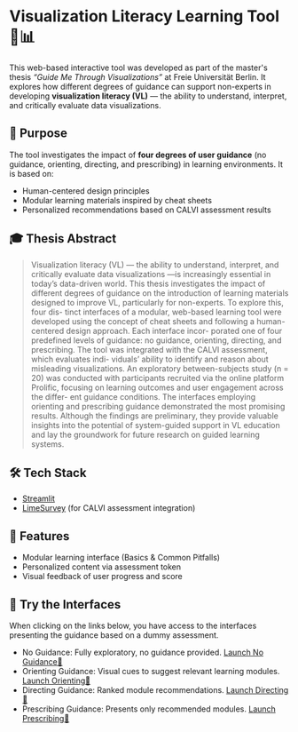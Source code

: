 # Visualization Literacy Learning Tool 🧠📊

This web-based interactive tool was developed as part of the master's thesis *“Guide Me Through Visualizations”* at Freie Universität Berlin. It explores how different degrees of guidance can support non-experts in developing **visualization literacy (VL)** — the ability to understand, interpret, and critically evaluate data visualizations.

## 🧭 Purpose

The tool investigates the impact of **four degrees of user guidance** (no guidance, orienting, directing, and prescribing) in learning environments. It is based on:

- Human-centered design principles
- Modular learning materials inspired by cheat sheets
- Personalized recommendations based on CALVI assessment results

## 🎓 Thesis Abstract

> Visualization literacy (VL) — the ability to understand, interpret, and critically evaluate
data visualizations —is increasingly essential in today’s data-driven world. This thesis
investigates the impact of different degrees of guidance on the introduction of learning
materials designed to improve VL, particularly for non-experts. To explore this, four dis-
tinct interfaces of a modular, web-based learning tool were developed using the concept
of cheat sheets and following a human-centered design approach. Each interface incor-
porated one of four predefined levels of guidance: no guidance, orienting, directing, and
prescribing. The tool was integrated with the CALVI assessment, which evaluates indi-
viduals’ ability to identify and reason about misleading visualizations. An exploratory
between-subjects study (n = 20) was conducted with participants recruited via the online
platform Prolific, focusing on learning outcomes and user engagement across the differ-
ent guidance conditions. The interfaces employing orienting and prescribing guidance
demonstrated the most promising results. Although the findings are preliminary, they
provide valuable insights into the potential of system-guided support in VL education
and lay the groundwork for future research on guided learning systems.

## 🛠️ Tech Stack

- [Streamlit](https://streamlit.io/)
- [LimeSurvey](https://www.limesurvey.org/) (for CALVI assessment integration)


## 🧩 Features

- Modular learning interface (Basics & Common Pitfalls)
- Personalized content via assessment token
- Visual feedback of user progress and score

## 🚀 Try the Interfaces

When clicking on the links below, you have access to the interfaces presenting the guidance based on a dummy assessment.
- No Guidance: Fully exploratory, no guidance provided. [Launch No Guidance🚀](https://visualizationliteracy1.streamlit.app/)
- Orienting Guidance: Visual cues to suggest relevant learning modules. [Launch Orienting🚀](https://visualizationliteracy2.streamlit.app/)
- Directing Guidance: Ranked module recommendations. [Launch Directing🚀](https://visualizationliteracy3.streamlit.app/) 
- Prescribing Guidance: Presents only recommended modules. [Launch Prescribing🚀](https://visualizationliteracy4.streamlit.app/)

